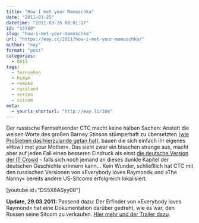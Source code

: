 ```yaml
---
title: "How I met your Mamuschka"
date: "2011-03-25"
datetime: "2011-03-26 00:01:17"
id: "15780"
slug: "how-i-met-your-mamuschka"
url: "https://eay.cc/2011/how-i-met-your-mamuschka/"
author: "eay"
format: "post"
categories:
  - 0815
tags:
  - fernsehen
  - himym
  - remake
  - russland
  - serien
  - sitcom
meta:
  - yourls_shorturl: "http://eay.li/16m"
---
```


Der russische Fernsehsender CTC macht keine halben Sachen: Anstatt die weisen Worte des großen Barney Stinson stümperhaft zu übersetzten ([wie ProSieben das hierzulande getan hat](//eay.cc/2008/wie-ich-eure-mutter-kennenlernt/)), bauen die sich einfach ihr eigenes »How I met your Mother«. Das sieht zwar ein bisschen strange aus, macht aber auf jeden Fall einen besseren Eindruck als einst [die deutsche Version der IT Crowd](//eay.cc/2007/it-crowd-vs-iteam/) - falls sich noch jemand an dieses dunkle Kapitel der deutschen Geschichte erinnern kann... Kein Wunder, schließlich hat CTC mit den russischen Versionen von »Everybody loves Raymond« und »The Nanny« bereits andere US-Sitcoms erfolgreich lokalisiert.

\[youtube id="DS5X8ASyy08"\]

**Update, 29.03.2011:** Passend dazu: Der Erfinder von »Everybody loves Raymond« hat eine Dokumentation darüber gedreht, wie es war, den Russen seine Sitcom zu verkaufen. [Hier mehr und der Trailer dazu](//eay.cc/2011/exporting-raymond/).
